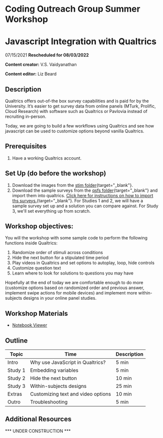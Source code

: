 # Coding Outreach Group Summer Workshop
# Javascript Integration with Qualtrics
07/15/2021 **Rescheduled for 08/03/2022**

__**Content creator:**__ V.S. Vaidyanathan

__**Content editor:**__ Liz Beard

## Description
Qualtrics offers out-of-the box survey capabilities and is paid for by the University. It’s easier to get survey data from online panels (MTurk, Prolific, Cloud Research) with software such as Qualtrics or Pavlovia instead of recruiting in-person.

Today, we are going to build a few workflows using Qualtrics and see how javascript can be used to customize options beyond vanilla Qualtrics.

## Prerequisites
1. Have a working Qualtrics account.

## Set Up (do before the workshop)
1. Download the images from the [stim folder](https://github.com/TU-Coding-Outreach-Group/cog_summer_workshops_2022/tree/main/javascript-qualtrics/stim){target="_blank"}.
2. Download the sample surveys from the [qsfs folder](https://github.com/TU-Coding-Outreach-Group/cog_summer_workshops_2022/tree/main/javascript-qualtrics/qsfs){target="_blank"} and import them into qualtrics. [Click here for instructions on how to import ths surveys.](https://www.qualtrics.com/support/survey-platform/survey-module/survey-tools/import-and-export-surveys/#ImportingASurvey){target="_blank"}. For Studies 1 and 2, we will have a sample survey set up and a solution you can compare against. For Study 3, we'll set everything up from scratch.
    
## Workshop objectives:
You will the workshop with some sample code to perform the following functions inside Qualtrics:

1.	Randomize order of stimuli across conditions
2.	Hide the next button for a stipulated time period
3.	Play videos in Qualtrics and set options to autoplay, loop, hide controls
4.	Customize question text 
5.	Learn where to look for solutions to questions you may have

Hopefully at the end of today we are comfortable enough to do more (customize options based on randomized order and previous answer, implement swipe actions for mobile devices) and implement more within-subjects designs in your online panel studies.

## Workshop Materials
- [Notebook Viewer](https://tu-coding-outreach-group.github.io/cog_summer_workshops_2022/javascript-qualtrics/index.html)

## Outline
| Topic | Time | Description |
| --- | --- | --- |
| Intro | Why use JavaScript in Qualtrics? | 5 min |
| Study 1 | Embedding variables | 5 min |
| Study 2 | Hide the next button | 10 min |
| Study 3 | Within-subjects designs | 25 min |
| Extras | Customizing text and video options | 10 min |
| Outro | Troubleshooting | 5 min |

## Additional Resources
*** UNDER CONSTRUCTION ***


